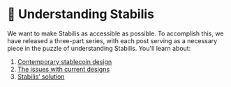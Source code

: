 # 🧠 Understanding Stabilis

We want to make Stabilis as accessible as possible. To accomplish this, we have released a three-part series, with each post serving as a necessary piece in the puzzle of understanding Stabilis. You'll learn about:

1. [Contemporary stablecoin design](https://shardspace.app/blog/post/7548dcmp41dgh624q5y9)
2. [The issues with current designs](https://shardspace.app/blog/post/77ytqj841mulw5u1h8wf/)
3. [Stabilis’ solution](https://shardspace.app/blog/post/7548dcmp41dgh624q5y9/)
